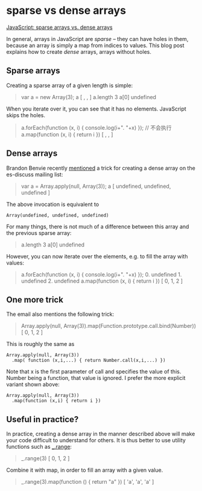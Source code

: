 # sparse vs dense arrays

[JavaScript: sparse arrays vs. dense arrays](http://2ality.com/2012/06/dense-arrays.html)

In general, arrays in JavaScript are _sparse_ – they can have holes in them, because an array is simply a map from indices to values. This blog post explains how to create _dense_ arrays, arrays without holes.

## Sparse arrays

Creating a sparse array of a given length is simple:

> var a = new Array\(3\); a \[ , , \] a.length 3 a\[0\] undefined

When you iterate over it, you can see that it has no elements. JavaScript skips the holes.

> a.forEach\(function \(x, i\) { console.log\(i+". "+x\) }\); // 不会执行 a.map\(function \(x, i\) { return i }\) \[ , , \]

## Dense arrays

Brandon Benvie recently [mentioned](https://mail.mozilla.org/pipermail/es-discuss/2012-April/022273.html) a trick for creating a dense array on the es-discuss mailing list:

> var a = Array.apply\(null, Array\(3\)\); a \[ undefined, undefined, undefined \]

The above invocation is equivalent to

```text
Array(undefined, undefined, undefined)
```

For many things, there is not much of a difference between this array and the previous sparse array:

> a.length 3 a\[0\] undefined

However, you can now iterate over the elements, e.g. to fill the array with values:

> a.forEach\(function \(x, i\) { console.log\(i+". "+x\) }\); 0. undefined 1. undefined 2. undefined a.map\(function \(x, i\) { return i }\) \[ 0, 1, 2 \]

## One more trick

The email also mentions the following trick:

> Array.apply\(null, Array\(3\)\).map\(Function.prototype.call.bind\(Number\)\) \[ 0, 1, 2 \]

This is roughly the same as

```text
Array.apply(null, Array(3))
  .map( function (x,i,...) { return Number.call(x,i,...) })
```

Note that x is the first parameter of call and specifies the value of this. Number being a function, that value is ignored. I prefer the more explicit variant shown above:

```text
Array.apply(null, Array(3))
  .map(function (x,i) { return i })
```

## Useful in practice?

In practice, creating a dense array in the manner described above will make your code difficult to understand for others. It is thus better to use utility functions such as [\_.range](http://documentcloud.github.com/underscore/#range):

> \_.range\(3\) \[ 0, 1, 2 \]

Combine it with map, in order to fill an array with a given value.

> \_.range\(3\).map\(function \(\) { return "a" }\) \[ 'a', 'a', 'a' \]

